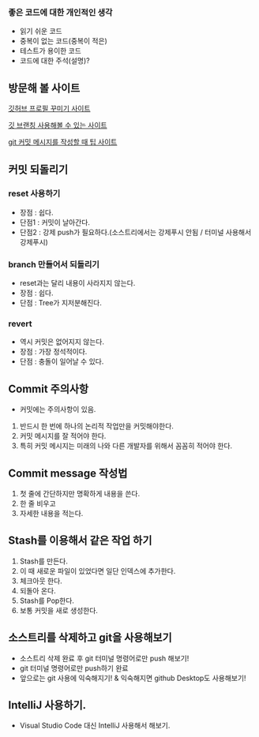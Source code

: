 ### 좋은 코드에 대한 개인적인 생각

- 읽기 쉬운 코드
- 중복이 없는 코드(중복이 적은)
- 테스트가 용이한 코드
- 코드에 대한 주석(설명)?

## 방문해 볼 사이트

[깃허브 프로필 꾸미기 사이트](https://velog.io/@woo0_hooo/Github-github-profile-%EA%B0%84%EC%A7%80%EB%82%98%EA%B2%8C-%EA%BE%B8%EB%AF%B8%EA%B8%B0?fbclid=IwAR23Tj9fJabLaV2TCy2sIh3okUycSthil1qKPjfXhl7AK-4baW1RKIsFPdA)

[깃 브랜칭 사용해볼 수 있는 사이트](https://learngitbranching.js.org/?locale=ko)

[git 커밋 메시지를 작성할 때 팁 사이트](https://meetup.toast.com/posts/106)


## 커밋 되돌리기

### reset 사용하기

- 장점 : 쉽다.
- 단점1 : 커밋이 날아간다.
- 단점2 : 강제 push가 필요하다.(소스트리에서는 강제푸시 안됨 / 터미널 사용해서 강제푸시)

### branch 만들어서 되돌리기

- reset과는 달리 내용이 사라지지 않는다.
- 장점 : 쉽다.
- 단점 : Tree가 지저분해진다.

### revert

- 역시 커밋은 없어지지 않는다.
- 장점 : 가장 정석적이다.
- 단점 : 충돌이 일어날 수 있다.

## Commit 주의사항

- 커밋에는 주의사항이 있음.
1. 반드시 한 번에 하나의 논리적 작업만을 커밋해야한다.
2. 커밋 메시지를 잘 적어야 한다.
3. 특히 커밋 메시지는 미래의 나와 다른 개발자를 위해서 꼼꼼히 적어야 한다.

## Commit message 작성법

1. 첫 줄에 간단하지만 명확하게 내용을 쓴다.
2. 한 줄 비우고
3. 자세한 내용을 적는다.

## Stash를 이용해서 같은 작업 하기

1. Stash를 만든다.
2. 이 때 새로운 파일이 있었다면 일단 인덱스에 추가한다.
3. 체크아웃 한다.
4. 되돌아 온다.
5. Stash를 Pop한다.
6. 보통 커밋을 새로 생성한다.

## 소스트리를 삭제하고 git을 사용해보기

- 소스트리 삭제 완료 후 git 터미널 명령어로만 push 해보기!
- git 터미널 명령어로만 push하기 완료
- 앞으로는 git 사용에 익숙해지기! & 익숙해지면 github Desktop도 사용해보기!


## IntelliJ 사용하기.

- Visual Studio Code 대신 IntelliJ 사용해서 해보기.

